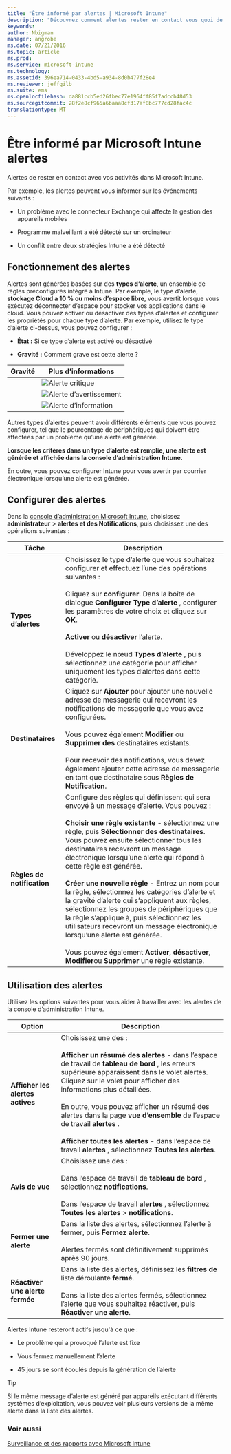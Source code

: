 ```yaml
---
title: "Être informé par alertes | Microsoft Intune"
description: "Découvrez comment alertes rester en contact vous quoi de neuf dans Microsoft Intune."
keywords: 
author: Nbigman
manager: angrobe
ms.date: 07/21/2016
ms.topic: article
ms.prod: 
ms.service: microsoft-intune
ms.technology: 
ms.assetid: 396ea714-0433-4bd5-a934-8d0b477f28e4
ms.reviewer: jeffgilb
ms.suite: ems
ms.openlocfilehash: da881ccb5ed26fbec77e1964ff85f7adccb48d53
ms.sourcegitcommit: 28f2e8cf965a6baaa8cf317af8bc777cd28fac4c
translationtype: MT
---
```

# Être informé par Microsoft Intune alertes
Alertes de rester en contact avec vos activités dans Microsoft Intune.

Par exemple, les alertes peuvent vous informer sur les événements suivants :

-   Un problème avec le connecteur Exchange qui affecte la gestion des appareils mobiles

-   Programme malveillant a été détecté sur un ordinateur

-   Un conflit entre deux stratégies Intune a été détecté


## Fonctionnement des alertes
Alertes sont générées basées sur des **types d’alerte**, un ensemble de règles préconfigurés intégré à Intune. Par exemple, le type d’alerte, **stockage Cloud a 10 % ou moins d’espace libre**, vous avertit lorsque vous exécutez déconnecter d’espace pour stocker vos applications dans le cloud. Vous pouvez activer ou désactiver des types d’alertes et configurer les propriétés pour chaque type d’alerte. Par exemple, utilisez le type d’alerte ci-dessus, vous pouvez configurer :

-   **État :** Si ce type d’alerte est activé ou désactivé

-   **Gravité :** Comment grave est cette alerte ?


|Gravité|Plus d’informations|
|--------|-------|
    |![Alerte critique](../media/Critical-Alert.jpg)|Indique un problème grave que vous devez examiner dès que possible, par exemple, si les logiciels malveillants a été détectée sur un ordinateur.|
    |![Alerte d’avertissement](../media/Warning-Alert.jpg)|Indique un problème qui n’est pas actuellement graves mais peut devenir graves si vous n’Assistez, par exemple, mises à jour de sécurité sont en attente d’être installé.|
    |![Alerte d’information](../media/Informational-Alert.jpg)|Indique les informations qui n’est pas essentielles à vos activités, par exemple, une nouvelle version du connecteur Exchange sont disponibles.|

Autres types d’alertes peuvent avoir différents éléments que vous pouvez configurer, tel que le pourcentage de périphériques qui doivent être affectées par un problème qu’une alerte est générée.

**Lorsque les critères dans un type d’alerte est remplie, une alerte est générée et affichée dans la console d’administration Intune.**

En outre, vous pouvez configurer Intune pour vous avertir par courrier électronique lorsqu’une alerte est générée.

## Configurer des alertes
Dans la [console d’administration Microsoft Intune](https://manage.microsoft.com), choisissez **administrateur** &gt; **alertes et des Notifications**, puis choisissez une des opérations suivantes :

|Tâche|Description|
|--------|---------------|
|**Types d’alertes**|Choisissez le type d’alerte que vous souhaitez configurer et effectuez l’une des opérations suivantes :<br /><br />Cliquez sur **configurer**. Dans la boîte de dialogue **Configurer Type d’alerte** , configurer les paramètres de votre choix et cliquez sur **OK**.<br /><br />**Activer** ou **désactiver** l’alerte.<br /><br />Développez le nœud **Types d’alerte** , puis sélectionnez une catégorie pour afficher uniquement les types d’alertes dans cette catégorie.|
|**Destinataires**|Cliquez sur **Ajouter** pour ajouter une nouvelle adresse de messagerie qui recevront les notifications de messagerie que vous avez configurées.<br /><br />Vous pouvez également **Modifier** ou **Supprimer des** destinataires existants.<br /><br />Pour recevoir des notifications, vous devez également ajouter cette adresse de messagerie en tant que destinataire sous **Règles de Notification**.|
|**Règles de notification**|Configure des règles qui définissent qui sera envoyé à un message d’alerte. Vous pouvez :<br /><br />**Choisir une règle existante** - sélectionnez une règle, puis **Sélectionner des destinataires**. Vous pouvez ensuite sélectionner tous les destinataires recevront un message électronique lorsqu’une alerte qui répond à cette règle est générée.<br /><br />**Créer une nouvelle règle** - Entrez un nom pour la règle, sélectionnez les catégories d’alerte et la gravité d’alerte qui s’appliquent aux règles, sélectionnez les groupes de périphériques que la règle s’applique à, puis sélectionnez les utilisateurs recevront un message électronique lorsqu’une alerte est générée.<br /><br />Vous pouvez également **Activer**, **désactiver**, **Modifier**ou **Supprimer** une règle existante.|

## Utilisation des alertes
Utilisez les options suivantes pour vous aider à travailler avec les alertes de la console d’administration Intune.

|Option|Description|
|----------|---------------|
|**Afficher les alertes actives**|Choisissez une des :<br /><br />**Afficher un résumé des alertes** - dans l’espace de travail de **tableau de bord** , les erreurs supérieure apparaissent dans le volet alertes. Cliquez sur le volet pour afficher des informations plus détaillées.<br /><br />En outre, vous pouvez afficher un résumé des alertes dans la page **vue d’ensemble** de l’espace de travail **alertes** .<br /><br />**Afficher toutes les alertes** - dans l’espace de travail **alertes** , sélectionnez **Toutes les alertes**.|
|**Avis de vue**|Choisissez une des :<br /><br />Dans l’espace de travail de **tableau de bord** , sélectionnez **notifications**.<br /><br />Dans l’espace de travail **alertes** , sélectionnez **Toutes les alertes** &gt; **notifications**.|
|**Fermer une alerte**|Dans la liste des alertes, sélectionnez l’alerte à fermer, puis **Fermez alerte**.<br /><br />Alertes fermés sont définitivement supprimés après 90 jours.|
|**Réactiver une alerte fermée**|Dans la liste des alertes, définissez les **filtres de** liste déroulante **fermé**.<br /><br />Dans la liste des alertes fermés, sélectionnez l’alerte que vous souhaitez réactiver, puis **Réactiver une alerte**.|
Alertes Intune resteront actifs jusqu'à ce que :

-   Le problème qui a provoqué l’alerte est fixe

-   Vous fermez manuellement l’alerte

-   45 jours se sont écoulés depuis la génération de l’alerte

> [!TIP]
> Si le même message d’alerte est généré par appareils exécutant différents systèmes d’exploitation, vous pouvez voir plusieurs versions de la même alerte dans la liste des alertes.

### Voir aussi
[Surveillance et des rapports avec Microsoft Intune](monitoring-and-reports-with-microsoft-intune.md)
